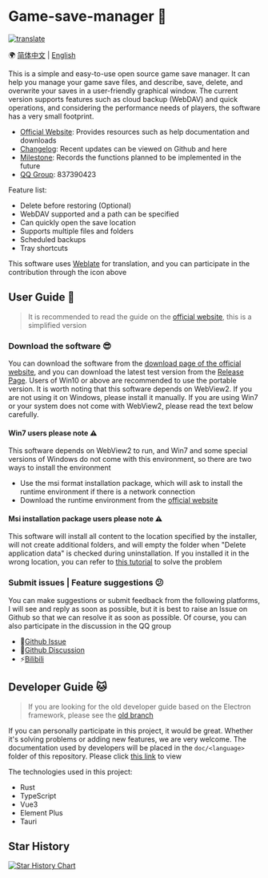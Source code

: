# Game-save-manager 💖

[![translate](https://hosted.weblate.org/widget/game-save-manager/-/en_US/287x66-grey.png)](https://hosted.weblate.org/engage/game-save-manager)

🌍 [简体中文](README.md) | [English](README_EN.md)

This is a simple and easy-to-use open source game save manager. It can help you manage your game save files, and describe, save, delete, and overwrite your saves in a user-friendly graphical window. The current version supports features such as cloud backup (WebDAV) and quick operations, and considering the performance needs of players, the software has a very small footprint.

- [Official Website](https://help.sworld.club): Provides resources such as help documentation and downloads
- [Changelog](https://help.sworld.club/blog): Recent updates can be viewed on Github and here
- [Milestone](https://github.com/mcthesw/game-save-manager/milestone/3): Records the functions planned to be implemented in the future
- [QQ Group](http://qm.qq.com/cgi-bin/qm/qr?_wv=1027&k=2zkfioUwcqA-Y2ZZqfnhjhQcOUEfcYFD&authKey=7eFKqarle0w7QUsFXZbp%2BLkIvEI0ORoggsnNATOSU6maYiu9mSWSTRxcSorp9eex&noverify=0&group_code=837390423): 837390423

Feature list:
- Delete before restoring (Optional)
- WebDAV supported and a path can be specified
- Can quickly open the save location
- Supports multiple files and folders
- Scheduled backups
- Tray shortcuts

This software uses [Weblate](https://weblate.org/) for translation, and you can participate in the contribution through the icon above

## User Guide 👻
>It is recommended to read the guide on the [official website](https://help.sworld.club), this is a simplified version
### Download the software 😎
You can download the software from the [download page of the official website](https://help.sworld.club/docs/intro), and you can download the latest test version from the [Release Page](https://github.com/mcthesw/game-save-manager/releases). Users of Win10 or above are recommended to use the portable version. It is worth noting that this software depends on WebView2. If you are not using it on Windows, please install it manually. If you are using Win7 or your system does not come with WebView2, please read the text below carefully.
#### Win7 users please note ⚠️
This software depends on WebView2 to run, and Win7 and some special versions of Windows do not come with this environment, so there are two ways to install the environment
- Use the msi format installation package, which will ask to install the runtime environment if there is a network connection
- Download the runtime environment from the [official website](https://developer.microsoft.com/zh-cn/microsoft-edge/webview2/)
#### Msi installation package users please note ⚠️
This software will install all content to the location specified by the installer, will not create additional folders, and will empty the folder when "Delete application data" is checked during uninstallation. If you installed it in the wrong location, you can refer to [this tutorial](https://help.sworld.club/docs/help/install_to_wrong_location) to solve the problem

### Submit issues | Feature suggestions 😕
You can make suggestions or submit feedback from the following platforms, I will see and reply as soon as possible, but it is best to raise an Issue on Github so that we can resolve it as soon as possible. Of course, you can also participate in the discussion in the QQ group
- 📝[Github Issue](https://github.com/mcthesw/game-save-manager/issues/new/choose)
- 🤝[Github Discussion](https://github.com/mcthesw/game-save-manager/discussions)
- ⚡[Bilibili](https://space.bilibili.com/4087637)

## Developer Guide 🐱
>If you are looking for the old developer guide based on the Electron framework, please see the [old branch](https://github.com/mcthesw/game-save-manager/tree/v0-electron)

If you can personally participate in this project, it would be great. Whether it's solving problems or adding new features, we are very welcome. The documentation used by developers will be placed in the `doc/<language>` folder of this repository. Please click [this link](doc/en/README.md) to view

The technologies used in this project:

- Rust
- TypeScript
- Vue3
- Element Plus
- Tauri

## Star History

[![Star History Chart](https://api.star-history.com/svg?repos=mcthesw/game-save-manager&type=Date)](https://star-history.com/#mcthesw/game-save-manager&Date)